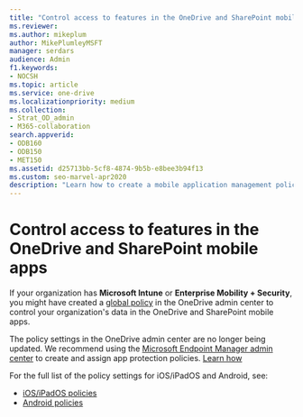 ```yaml
---
title: "Control access to features in the OneDrive and SharePoint mobile apps"
ms.reviewer: 
ms.author: mikeplum
author: MikePlumleyMSFT
manager: serdars
audience: Admin
f1.keywords:
- NOCSH
ms.topic: article
ms.service: one-drive
ms.localizationpriority: medium
ms.collection: 
- Strat_OD_admin
- M365-collaboration
search.appverid:
- ODB160
- ODB150
- MET150
ms.assetid: d25713bb-5cf8-4874-9b5b-e8bee3b94f13
ms.custom: seo-marvel-apr2020
description: "Learn how to create a mobile application management policy for the OneDrive and SharePoint mobile apps. "
---
```


# Control access to features in the OneDrive and SharePoint mobile apps

If your organization has **Microsoft Intune** or **Enterprise Mobility + Security**, you might have created a [global policy](/mem/intune/apps/app-protection-policy#app-protection-global-policy) in the OneDrive admin center to control your organization's data in the OneDrive and SharePoint mobile apps. 
  
The policy settings in the OneDrive admin center are no longer being updated. We recommend using the [Microsoft Endpoint Manager admin center](https://go.microsoft.com/fwlink/?linkid=2109431) to create and assign app protection policies. [Learn how](/mem/intune/apps/app-protection-policies)
  
For the full list of the policy settings for iOS/iPadOS and Android, see:

- [iOS/iPadOS policies](/mem/intune/apps/app-protection-policy-settings-ios)
- [Android policies](/mem/intune/apps/app-protection-policy-settings-android)
